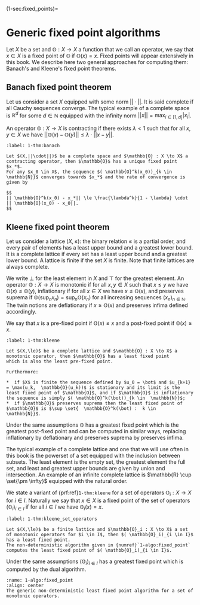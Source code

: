(1-sec:fixed_points)=
# Generic fixed point algorithms

Let $X$ be a set and $\mathbb{O} : X \to X$ a function that we call an operator, we say that $x \in X$ is a fixed point of $\mathbb{O}$ if $\mathbb{O}(x) = x$.
Fixed points will appear extensively in this book. 
We describe here two general approaches for computing them: Banach's and Kleene's fixed point theorems.

## Banach fixed point theorem

Let us consider a set $X$ equipped with some norm $||\cdot||$.
It is said complete if all Cauchy sequences converge.
The typical example of a complete space is $\mathbb{R}^d$ for some $d \in  \mathbb{N}$ equipped with the infinity norm $||x|| = \max_{i \in [1,d]} |x_i|$.

An operator $\mathbb{O} : X \to X$ is contracting if there exists $\lambda < 1$ such that for all $x,y \in X$ we have
$|| \mathbb{O}(x) -  \mathbb{O}(y)|| \le \lambda \cdot ||x - y||$.

````{prf:theorem} Banach fixed point theorem
:label: 1-thm:banach

Let $(X,||\cdot||)$ be a complete space and $\mathbb{O} : X \to X$ a contracting operator, then $\mathbb{O}$ has a unique fixed point $x_*$.
For any $x_0 \in X$, the sequence $( \mathbb{O}^k(x_0))_{k \in  \mathbb{N}}$ converges towards $x_*$ and the rate of convergence is given by

$$
|| \mathbb{O}^k(x_0) - x_*|| \le \frac{\lambda^k}{1 - \lambda} \cdot || \mathbb{O}(x_0) - x_0||.
$$

````

## Kleene fixed point theorem

Let us consider a lattice $(X,\le)$: the binary relation $\le$ is a partial order, and every pair of elements has a least upper bound and a greatest lower bound. It is a complete lattice if every set has a least upper bound and a greatest lower bound.
A lattice is finite if the set $X$ is finite.
Note that finite lattices are always complete.

We write $\bot$ for the least element in $X$ and $\top$ for the greatest element.
An operator $\mathbb{O} : X \to X$ is monotonic if for all $x,y \in X$ such that $x \le y$ we have $\mathbb{O}(x) \le  \mathbb{O}(y)$,
inflationary if for all $x \in X$ we have $x \le  \mathbb{O}(x)$,
and preserves suprema if $\mathbb{O}(\sup_n x_n) = \sup_n  \mathbb{O}(x_n)$ for all increasing sequences $(x_n)_{n \in  \mathbb{N}}$.
The twin notions are deflationary if $x \ge  \mathbb{O}(x)$ and preserves infima defined accordingly.

We say that $x$ is a pre-fixed point if $\mathbb{O}(x) \le x$ and a post-fixed point if $\mathbb{O}(x) \ge x$.

````{prf:theorem} Kleene fixed point theorem
:label: 1-thm:kleene

Let $(X,\le)$ be a complete lattice and $\mathbb{O} : X \to X$ a monotonic operator, then $\mathbb{O}$ has a least fixed point
which is also the least pre-fixed point.

Furthermore:

*  if $X$ is finite the sequence defined by $u_0 = \bot$ and $u_{k+1} = \max(u_k,  \mathbb{O}(u_k))$ is stationary and its limit is the least fixed point of $\mathbb{O}$, and if $\mathbb{O}$ is inflationary the sequence is simply $( \mathbb{O}^k(\bot))_{k \in  \mathbb{N}}$;
*  if $\mathbb{O}$ preserves suprema then the least fixed point of $\mathbb{O}$ is $\sup \set{  \mathbb{O}^k(\bot) :  k \in  \mathbb{N}}$.

````

Under the same assumptions $\mathbb{O}$ has a greatest fixed point which is the greatest post-fixed point and can be computed in similar ways,
replacing inflationary by deflationary and preserves suprema by preserves infima.

The typical example of a complete lattice and one that we will use often in this book is the powerset of a set equipped with the inclusion between subsets. The least element is the empty set, the greatest element the full set, and least and greatest upper bounds are given by union and intersection.
An example of an infinite complete lattice is $\mathbb{R} \cup \set{\pm \infty}$ equipped with the natural order.

We state a variant of {prf:ref}`1-thm:kleene` for a set of operators $\mathbb{O}_i : X \to X$ for $i \in I$.
Naturally we say that $x \in X$ is a fixed point of the set of operators $( \mathbb{O}_i)_{i \in I}$ if for all $i \in I$ we have $\mathbb{O}_i(x) = x$.

````{prf:theorem} Kleene fixed point theorem for a finite lattice and a set of operators
:label: 1-thm:kleene_set_operators

Let $(X,\le)$ be a finite lattice and $\mathbb{O}_i : X \to X$ a set of monotonic operators for $i \in I$, then $( \mathbb{O}_i)_{i \in I}$ has a least fixed point.
The non-deterministic algorithm given in {numref}`1-algo:fixed_point` computes the least fixed point of $( \mathbb{O}_i)_{i \in I}$.

````

Under the same assumptions $( \mathbb{O}_i)_{i \in I}$ has a greatest fixed point which is computed by the dual algorithm.

```{figure} ./../FigAndAlgos/1-algo:fixed_point.png
:name: 1-algo:fixed_point
:align: center
The generic non-deterministic least fixed point algorithm for a set of monotonic operators.
```

